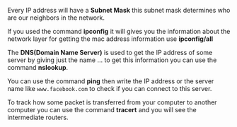 
Every IP address will have a **Subnet Mask** this subnet mask determines who are our neighbors in the network.

If you used the command **ipconfig** it will gives you the information about the network layer for getting the mac address information use **ipconfig/all**

The **DNS(Domain Name Server)** is used to get the IP address of some server by giving just the name ... to get this information you can use the command **nslookup**.

You can use the command **ping** then write the IP address or the server name like `www.facebook.com` to check if you can connect to this server.

To track how some packet is transferred from your computer to another computer you can use the command **tracert** and you will see the intermediate routers.

